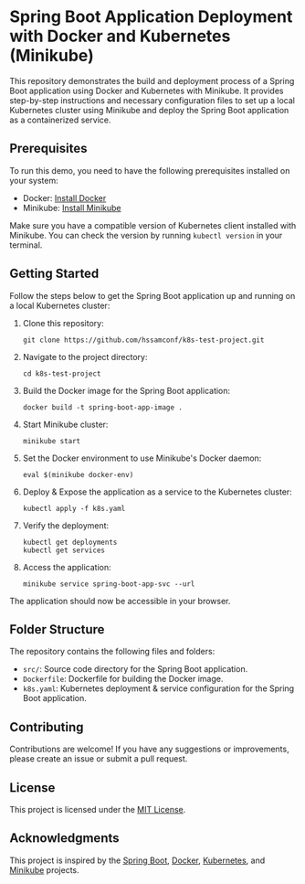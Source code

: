 # Spring Boot Application Deployment with Docker and Kubernetes (Minikube)

This repository demonstrates the build and deployment process of a Spring Boot application using Docker and Kubernetes with Minikube. It provides step-by-step instructions and necessary configuration files to set up a local Kubernetes cluster using Minikube and deploy the Spring Boot application as a containerized service.

## Prerequisites

To run this demo, you need to have the following prerequisites installed on your system:

- Docker: [Install Docker](https://docs.docker.com/install/)
- Minikube: [Install Minikube](https://minikube.sigs.k8s.io/docs/start/)

Make sure you have a compatible version of Kubernetes client installed with Minikube. You can check the version by running `kubectl version` in your terminal.

## Getting Started

Follow the steps below to get the Spring Boot application up and running on a local Kubernetes cluster:

1. Clone this repository:  
   ```
   git clone https://github.com/hssamconf/k8s-test-project.git
   ```

2. Navigate to the project directory:  
   ```
   cd k8s-test-project
   ```

3. Build the Docker image for the Spring Boot application:  
   ```
   docker build -t spring-boot-app-image .
   ```

4. Start Minikube cluster:  
   ```
   minikube start
   ```

5. Set the Docker environment to use Minikube's Docker daemon:  
   ```
   eval $(minikube docker-env)
   ```

6. Deploy & Expose the application as a service to the Kubernetes cluster:  
   ```
   kubectl apply -f k8s.yaml
   ```
   
7. Verify the deployment:  
   ```
   kubectl get deployments
   kubectl get services
   ```

8. Access the application:  
   ```
   minikube service spring-boot-app-svc --url
   ```

The application should now be accessible in your browser.

## Folder Structure

The repository contains the following files and folders:

- `src/`: Source code directory for the Spring Boot application.
- `Dockerfile`: Dockerfile for building the Docker image.
- `k8s.yaml`: Kubernetes deployment & service configuration for the Spring Boot application.

## Contributing

Contributions are welcome! If you have any suggestions or improvements, please create an issue or submit a pull request.

## License

This project is licensed under the [MIT License](LICENSE).

## Acknowledgments

This project is inspired by the [Spring Boot](https://spring.io/projects/spring-boot), [Docker](https://www.docker.com/), [Kubernetes](https://kubernetes.io/), and [Minikube](https://minikube.sigs.k8s.io/) projects.
